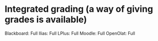 # Integrated grading (a way of giving grades is available)

Blackboard: Full
Ilias: Full
LPlus: Full
Moodle: Full
OpenOlat: Full